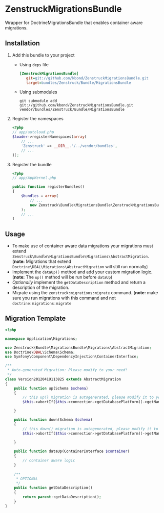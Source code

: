 # ZenstruckMigrationsBundle

Wrapper for DoctrineMigrationsBundle that enables container aware migrations.

## Installation

1. Add this bundle to your project
    * Using `deps` file

        ```ini
        [ZenstruckMigrationsBundle]
           git=git://github.com/kbond/ZenstruckMigrationsBundle.git
           target=bundles/Zenstruck/Bundle/MigrationsBundle
        ```
    * Using submodules
    
        ```
        git submodule add git://github.com/kbond/ZenstruckMigrationsBundle.git vendor/bundles/Zenstruck/Bundle/MigrationsBundle
        ```
        
2. Register the namespaces
    
    ```php
    <?php
    // app/autoload.php
    $loader->registerNamespaces(array(
        // ...
        'Zenstruck' => __DIR__.'/../vendor/bundles',
        // ...
    ));
    ```

3. Register the bundle

    ```php
    <?php
    // app/AppKernel.php
    
    public function registerBundles()
    {
        $bundles = array(
            // ...
            new Zenstruck\Bundle\MigrationsBundle\ZenstruckMigrationsBundle(),
        );
        // ...
    )
    ```
    
## Usage

*   To make use of container aware data migrations your migrations must extend 
    `Zenstruck\Bundle\MigrationsBundle\Migrations\AbstractMigration`.  (**note:** Migrations that extend
    `Doctrine\DBAL\Migrations\AbstractMigration` will still run normally)
*   Implement the `dataUp()` method and add your custom migration logic. (**note:** The `up()` method will be run 
    before `dataUp`)
*   _Optionally_ implement the `getDataDescription` method and return a description of the migration.
*   Migrate using the `zenstruck:migrations:migrate` command.
    (**note:** make sure you run migrations with this command and not `doctrine:migrations:migrate`

## Migration Template

```php
<?php

namespace Application\Migrations;

use Zenstruck\Bundle\MigrationsBundle\Migrations\AbstractMigration;
use Doctrine\DBAL\Schema\Schema;
use Symfony\Component\DependencyInjection\ContainerInterface;

/**
 * Auto-generated Migration: Please modify to your need!
 */
class Version20120419113825 extends AbstractMigration
{
    public function up(Schema $schema)
    {
        // this up() migration is autogenerated, please modify it to your needs
        $this->abortIf($this->connection->getDatabasePlatform()->getName() != "mysql");

    }

    public function down(Schema $schema)
    {
        // this down() migration is autogenerated, please modify it to your needs
        $this->abortIf($this->connection->getDatabasePlatform()->getName() != "mysql");

    }
    
    public function dataUp(ContainerInterface $container)
    {
        // container aware logic
    }
    
    /**
     * OPTIONAL
     */
    public function getDataDescription()
    {
        return parent::getDataDescription();
    }
}
```
